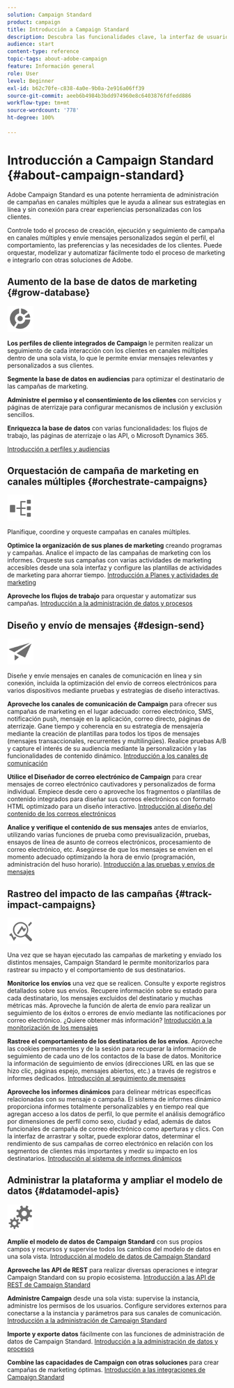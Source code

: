 ```yaml
---
solution: Campaign Standard
product: campaign
title: Introducción a Campaign Standard
description: Descubra las funcionalidades clave, la interfaz de usuario y las directrices globales.
audience: start
content-type: reference
topic-tags: about-adobe-campaign
feature: Información general
role: User
level: Beginner
exl-id: b62c70fe-c838-4a0e-9b0a-2e916a06ff39
source-git-commit: aeeb6b4984b3bdd974960e8c6403876fdfedd886
workflow-type: tm+mt
source-wordcount: '778'
ht-degree: 100%

---
```


# Introducción a Campaign Standard {#about-campaign-standard}

Adobe Campaign Standard es una potente herramienta de administración de campañas en canales múltiples que le ayuda a alinear sus estrategias en línea y sin conexión para crear experiencias personalizadas con los clientes.

Controle todo el proceso de creación, ejecución y seguimiento de campaña en canales múltiples y envíe mensajes personalizados según el perfil, el comportamiento, las preferencias y las necesidades de los clientes. Puede orquestar, modelizar y automatizar fácilmente todo el proceso de marketing e integrarlo con otras soluciones de Adobe.

## Aumento de la base de datos de marketing {#grow-database}

<img width="60px" alt="condiciones" src="assets/icon_segment.svg"/>

**Los perfiles de cliente integrados de Campaign** le permiten realizar un seguimiento de cada interacción con los clientes en canales múltiples dentro de una sola vista, lo que le permite enviar mensajes relevantes y personalizados a sus clientes.

**Segmente la base de datos en audiencias** para optimizar el destinatario de las campañas de marketing.

**Administre el permiso y el consentimiento de los clientes** con servicios y páginas de aterrizaje para configurar mecanismos de inclusión y exclusión sencillos.

**Enriquezca la base de datos** con varias funcionalidades: los flujos de trabajo, las páginas de aterrizaje o las API, o Microsoft Dynamics 365.

[Introducción a perfiles y audiencias](../../audiences/using/get-started-profiles-and-audiences.md)

## Orquestación de campaña de marketing en canales múltiples {#orchestrate-campaigns}

<img width="60px" alt="condiciones" src="assets/icon_workflows.svg"/>

Planifique, coordine y orqueste campañas en canales múltiples.

**Optimice la organización de sus planes de marketing** creando programas y campañas. Analice el impacto de las campañas de marketing con los informes. Orqueste sus campañas con varias actividades de marketing accesibles desde una sola interfaz y configure las plantillas de actividades de marketing para ahorrar tiempo. [Introducción a Planes y actividades de marketing](../../start/using/programs-and-campaigns.md)

**Aproveche los flujos de trabajo** para orquestar y automatizar sus campañas. [Introducción a la administración de datos y procesos](../../automating/using/get-started-workflows.md)

## Diseño y envío de mensajes {#design-send}

<img width="60px" alt="condiciones" src="assets/icon_send.svg"/>

Diseñe y envíe mensajes en canales de comunicación en línea y sin conexión, incluida la optimización del envío de correos electrónicos para varios dispositivos mediante pruebas y estrategias de diseño interactivas.

**Aproveche los canales de comunicación de Campaign** para ofrecer sus campañas de marketing en el lugar adecuado: correo electrónico, SMS, notificación push, mensaje en la aplicación, correo directo, páginas de aterrizaje. Gane tiempo y coherencia en su estrategia de mensajería mediante la creación de plantillas para todos los tipos de mensajes (mensajes transaccionales, recurrentes y multilingües). Realice pruebas A/B y capture el interés de su audiencia mediante la personalización y las funcionalidades de contenido dinámico. [Introducción a los canales de comunicación](../../channels/using/get-started-communication-channels.md)

**Utilice el Diseñador de correo electrónico de Campaign** para crear mensajes de correo electrónico cautivadores y personalizados de forma individual. Empiece desde cero o aproveche los fragmentos o plantillas de contenido integrados para diseñar sus correos electrónicos con formato HTML optimizado para un diseño interactivo. [Introducción al diseño del contenido de los correos electrónicos](../../designing/using/designing-content-in-adobe-campaign.md)

**Analice y verifique el contenido de sus mensajes** antes de enviarlos, utilizando varias funciones de prueba como previsualización, pruebas, ensayos de línea de asunto de correos electrónicos, procesamiento de correo electrónico, etc. Asegúrese de que los mensajes se envíen en el momento adecuado optimizando la hora de envío (programación, administración del huso horario). [Introducción a las pruebas y envíos de mensajes](../../sending/using/get-started-sending-messages.md)

## Rastreo del impacto de las campañas {#track-impact-campaigns}

<img width="60px" alt="condiciones" src="assets/icon_report.svg"/>

Una vez que se hayan ejecutado las campañas de marketing y enviado los distintos mensajes, Campaign Standard le permite monitorizarlos para rastrear su impacto y el comportamiento de sus destinatarios.

**Monitorice los envíos** una vez que se realicen. Consulte y exporte registros detallados sobre sus envíos. Recupere información sobre su estado para cada destinatario, los mensajes excluidos del destinatario y muchas métricas más.
Aproveche la función de alerta de envío para realizar un seguimiento de los éxitos o errores de envío mediante las notificaciones por correo electrónico. ¿Quiere obtener más información? [Introducción a la monitorización de los mensajes](../../sending/using/monitoring-a-delivery.md)

**Rastree el comportamiento de los destinatarios de los envíos**. Aproveche las cookies permanentes y de la sesión para recuperar la información de seguimiento de cada uno de los contactos de la base de datos. Monitorice la información de seguimiento de envíos (direcciones URL en las que se hizo clic, páginas espejo, mensajes abiertos, etc.) a través de registros e informes dedicados. [Introducción al seguimiento de mensajes](../../sending/using/tracking-messages.md)

**Aproveche los informes dinámicos** para delinear métricas específicas relacionadas con su mensaje o campaña. El sistema de informes dinámico proporciona informes totalmente personalizables y en tiempo real que agregan acceso a los datos de perfil, lo que permite el análisis demográfico por dimensiones de perfil como sexo, ciudad y edad, además de datos funcionales de campaña de correo electrónico como aperturas y clics. Con la interfaz de arrastrar y soltar, puede explorar datos, determinar el rendimiento de sus campañas de correo electrónico en relación con los segmentos de clientes más importantes y medir su impacto en los destinatarios. [Introducción al sistema de informes dinámicos](../../reporting/using/about-dynamic-reports.md)

## Administrar la plataforma y ampliar el modelo de datos {#datamodel-apis}

<img width="60px" alt="condiciones" src="assets/icon_admin.svg"/>

**Amplíe el modelo de datos de Campaign Standard** con sus propios campos y recursos y supervise todos los cambios del modelo de datos en una sola vista. [Introducción al modelo de datos de Campaign Standard](../../developing/using/get-started-data-model.md)

**Aproveche las API de REST** para realizar diversas operaciones e integrar Campaign Standard con su propio ecosistema. [Introducción a las API de REST de Campaign Standard](../../api/using/get-started-apis.md)

**Administre Campaign** desde una sola vista: supervise la instancia, administre los permisos de los usuarios. Configure servidores externos para conectarse a la instancia y parámetros para sus canales de comunicación. [Introducción a la administración de Campaign Standard](../../administration/using/get-started-campaign-administration.md)

**Importe y exporte datos** fácilmente con las funciones de administración de datos de Campaign Standard. [Introducción a la administración de datos y procesos](../../automating/using/get-started-workflows.md)

**Combine las capacidades de Campaign con otras soluciones** para crear campañas de marketing óptimas. [Introducción a las integraciones de Campaign Standard](../../integrating/using/get-started-campaign-integrations.md)
